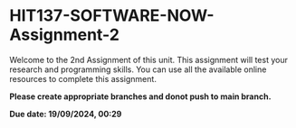 # HIT137-SOFTWARE-NOW-Assignment-2
Welcome to the 2nd Assignment of this unit. This assignment will test your research and programming skills. You can use all the available online resources to complete this assignment.

**Please create appropriate branches and donot push to main branch.**

**Due date: 19/09/2024, 00:29**
